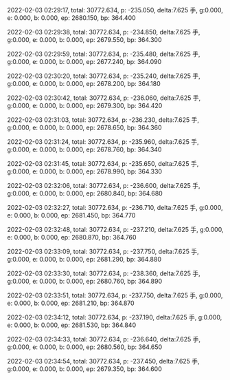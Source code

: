 2022-02-03 02:29:17, total: 30772.634, p: -235.050, delta:7.625 手, g:0.000, e: 0.000, b: 0.000, ep: 2680.150, bp: 364.400

2022-02-03 02:29:38, total: 30772.634, p: -234.850, delta:7.625 手, g:0.000, e: 0.000, b: 0.000, ep: 2679.550, bp: 364.300

2022-02-03 02:29:59, total: 30772.634, p: -235.480, delta:7.625 手, g:0.000, e: 0.000, b: 0.000, ep: 2677.240, bp: 364.090

2022-02-03 02:30:20, total: 30772.634, p: -235.240, delta:7.625 手, g:0.000, e: 0.000, b: 0.000, ep: 2678.200, bp: 364.180

2022-02-03 02:30:42, total: 30772.634, p: -236.060, delta:7.625 手, g:0.000, e: 0.000, b: 0.000, ep: 2679.300, bp: 364.420

2022-02-03 02:31:03, total: 30772.634, p: -236.230, delta:7.625 手, g:0.000, e: 0.000, b: 0.000, ep: 2678.650, bp: 364.360

2022-02-03 02:31:24, total: 30772.634, p: -235.960, delta:7.625 手, g:0.000, e: 0.000, b: 0.000, ep: 2678.760, bp: 364.340

2022-02-03 02:31:45, total: 30772.634, p: -235.650, delta:7.625 手, g:0.000, e: 0.000, b: 0.000, ep: 2678.990, bp: 364.330

2022-02-03 02:32:06, total: 30772.634, p: -236.600, delta:7.625 手, g:0.000, e: 0.000, b: 0.000, ep: 2680.840, bp: 364.680

2022-02-03 02:32:27, total: 30772.634, p: -236.710, delta:7.625 手, g:0.000, e: 0.000, b: 0.000, ep: 2681.450, bp: 364.770

2022-02-03 02:32:48, total: 30772.634, p: -237.210, delta:7.625 手, g:0.000, e: 0.000, b: 0.000, ep: 2680.870, bp: 364.760

2022-02-03 02:33:09, total: 30772.634, p: -237.750, delta:7.625 手, g:0.000, e: 0.000, b: 0.000, ep: 2681.290, bp: 364.880

2022-02-03 02:33:30, total: 30772.634, p: -238.360, delta:7.625 手, g:0.000, e: 0.000, b: 0.000, ep: 2680.760, bp: 364.890

2022-02-03 02:33:51, total: 30772.634, p: -237.750, delta:7.625 手, g:0.000, e: 0.000, b: 0.000, ep: 2681.210, bp: 364.870

2022-02-03 02:34:12, total: 30772.634, p: -237.190, delta:7.625 手, g:0.000, e: 0.000, b: 0.000, ep: 2681.530, bp: 364.840

2022-02-03 02:34:33, total: 30772.634, p: -236.640, delta:7.625 手, g:0.000, e: 0.000, b: 0.000, ep: 2680.560, bp: 364.650

2022-02-03 02:34:54, total: 30772.634, p: -237.450, delta:7.625 手, g:0.000, e: 0.000, b: 0.000, ep: 2679.350, bp: 364.600